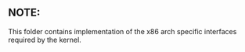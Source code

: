 ## NOTE:

This folder contains implementation of the x86 arch specific interfaces required by the kernel.